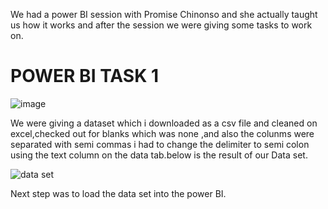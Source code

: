 We had a power BI session with Promise Chinonso and she actually taught us how it works and after the session we were giving some tasks to work on.


# POWER BI TASK 1


![image](https://github.com/Maris27/Learning-Power-BI/assets/140453106/7e585063-76d1-4e50-be6b-abf208b0041c)


We were giving a dataset which i downloaded as a csv file and cleaned on excel,checked out for blanks which was none ,and also the colunms were separated with semi commas i had to change the delimiter to semi colon using the text column on the data tab.below is the result of our Data set.

![data set](https://github.com/Maris27/Learning-Power-BI/assets/140453106/5f943c89-b61b-4705-ba42-ff1ee2bdaca8)


Next step was to load the data set into the power BI.




